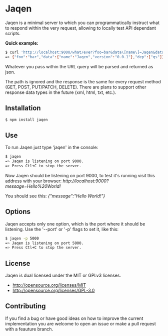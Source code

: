 Jaqen
=====

Jaqen is a minimal server to which you can programmatically instruct what to
respond within the very request, allowing to locally test API dependant scripts.

**Quick example:**

```bash
$ curl 'http://localhost:9000/what/ever?foo=bar&data\[name\]=Jaqen&data\[version\]=0.0.1&dep\[\]=qs'
=> {"foo":"bar","data":{"name":"Jaqen","version":"0.0.1"},"dep":["qs"]}
```

Whatever you pass within the URL query will be parsed and returned as json.

The path is ignored and the response is the same for every request method
(GET, POST, PUT/PATCH, DELETE). There are plans to support other response
data types in the future (xml, html, txt, etc.).


Installation
------------

```bash
$ npm install jaqen
```


Use
---
To run Jaqen just type 'jaqen' in the console:

```bash
$ jaqen
=> Jaqen is listening on port 9000.
=> Press Ctl+C to stop the server.
```

Now Jaqen should be listening on port 9000, to test it's running visit this
address with your browser: *http://localhost:9000?message=Hello%20World!*

You should see this: *{"message":"Hello World!"}*


Options
-------
Jaqen accepts only one option, which is the port where it should be listening.
Use the '--port' or '-p' flags to set it, like this:

```bash
$ jaqen -p 5000
=> Jaqen is listening on port 5000.
=> Press Ctl+C to stop the server.
```


License
-------
Jaqen is dual licensed under the MIT or GPLv3 licenses.
* <http://opensource.org/licenses/MIT>
* <http://opensource.org/licenses/GPL-3.0>


Contributing
------------
If you find a bug or have good ideas on how to improve the current implementation
you are welcome to open an issue or make a pull request with a feauture branch.
